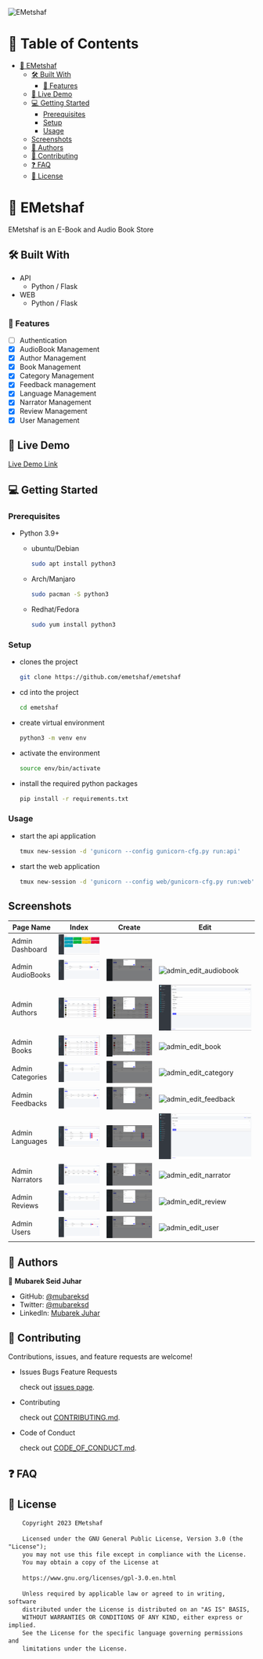 ![EMetshaf](https://github.com/emetshaf/media/raw/main/images/gh-banner.png?raw=true)

# 📗 Table of Contents

- [📖 EMetshaf ](#emetshaf)
  - [🛠 Built With](#built-with)
    - [🔭 Features](#features)
  - [🚀 Live Demo](#live-demo)
  - [💻 Getting Started](#getting-started)
    - [Prerequisites](#prerequisites)
    - [Setup](#setup)
    - [Usage](#usage)
  - [Screenshots](#screenshots)
  - [👥 Authors](#authors)
  - [🤝 Contributing](#contributing)
  - [❓ FAQ](#faq)
  - [📝 License ](#license)

# 📖 EMetshaf <a name="emetshaf"></a>

EMetshaf is an E-Book and Audio Book Store

## 🛠 Built With <a name="built-with"></a>

- API
  - Python / Flask
- WEB
  - Python / Flask

### 🔭 Features <a name="features"></a>

- [ ] Authentication
- [x] AudioBook Management
- [x] Author Management
- [x] Book Management
- [x] Category Management
- [x] Feedback management
- [x] Language Management
- [x] Narrator Management
- [x] Review Management
- [x] User Management

## 🚀 Live Demo <a name="live-demo"></a>

[Live Demo Link](https://mubareksd.tech)

## 💻 Getting Started <a name="getting-started"></a>

### Prerequisites <a name="prerequisites"></a>

- Python 3.9+

  - ubuntu/Debian

    ```sh
    sudo apt install python3
    ```

  - Arch/Manjaro

    ```sh
    sudo pacman -S python3
    ```

  - Redhat/Fedora

    ```sh
    sudo yum install python3
    ```

### Setup <a name="setup"></a>

- clones the project

  ```sh
  git clone https://github.com/emetshaf/emetshaf
  ```

- cd into the project

  ```sh
  cd emetshaf
  ```

- create virtual environment

  ```sh
  python3 -m venv env
  ```

- activate the environment

  ```sh
  source env/bin/activate
  ```

- install the required python packages

  ```sh
  pip install -r requirements.txt
  ```

### Usage <a name="usage"></a>

- start the api application

  ```sh
  tmux new-session -d 'gunicorn --config gunicorn-cfg.py run:api'
  ```

- start the web application

  ```sh
  tmux new-session -d 'gunicorn --config web/gunicorn-cfg.py run:web'
  ```

## Screenshots <a name="screenshots"></a>

| Page Name        | Index                                                   | Create                                                              | Edit                                                          |
| ---------------- | ------------------------------------------------------- | ------------------------------------------------------------------- | ------------------------------------------------------------- |
| Admin Dashboard  | ![admin_dashboard](./screenshots/admin_dashboard.png)   |                                                                     |                                                               |
| Admin AudioBooks | ![admin_audiobooks](./screenshots/admin_audiobooks.png) | ![admin_create_audiobook](./screenshots/admin_create_audiobook.png) | ![admin_edit_audiobook](./)                                   |
| Admin Authors    | ![admin_authors](./screenshots/admin_authors.png)       | ![admin_create_author](./screenshots/admin_create_author.png)       | ![admin_edit_author](./screenshots/admin_edit_author.png)     |
| Admin Books      | ![admin_books](./screenshots/admin_books.png)           | ![admin_create_book](./screenshots/admin_create_book.png)           | ![admin_edit_book](./)                                        |
| Admin Categories | ![admin_categories](./screenshots/admin_categories.png) | ![admin_create_category](./screenshots/admin_create_category.png)   | ![admin_edit_category](./)                                    |
| Admin Feedbacks  | ![admin_feedbacks](./screenshots/admin_feedbacks.png)   | ![admin_create_feedback](./screenshots/admin_create_feedback.png)   | ![admin_edit_feedback](./)                                    |
| Admin Languages  | ![admin_languages](./screenshots/admin_languages.png)   | ![admin_create_language](./screenshots/admin_create_language.png)   | ![admin_edit_language](./screenshots/admin_edit_language.png) |
| Admin Narrators  | ![admin_narrators](./screenshots/admin_narrators.png)   | ![admin_create_narrator](./screenshots/admin_create_narrator.png)   | ![admin_edit_narrator](./)                                    |
| Admin Reviews    | ![admin_reviews](./screenshots/admin_reviews.png)       | ![admin_create_review](./screenshots/admin_create_review.png)       | ![admin_edit_review](./)                                      |
| Admin Users      | ![admin_users](./screenshots/admin_users.png)           | ![admin_create_user](./screenshots/admin_create_user.png)           | ![admin_edit_user](./)                                        |

## 👥 Authors <a name="authors"></a>

👤 **Mubarek Seid Juhar**

- GitHub: [@mubareksd](https://github.com/mubareksd)
- Twitter: [@mubareksd](https://twitter.com/mubareksd)
- LinkedIn: [Mubarek Juhar](https://linkedin.com/in/mubareksd)

## 🤝 Contributing <a name="contributing"></a>

Contributions, issues, and feature requests are welcome!

- Issues Bugs Feature Requests

  check out [issues page](../../issues/).

- Contributing

  check out [CONTRIBUTING.md](./CONTRIBUTING.md).

- Code of Conduct

  check out [CODE_OF_CONDUCT.md](./CODE_OF_CONDUCT.md).

## ❓ FAQ <a name="faq"></a>

## 📝 License <a name="license"></a>

```text
    Copyright 2023 EMetshaf

    Licensed under the GNU General Public License, Version 3.0 (the "License");
    you may not use this file except in compliance with the License.
    You may obtain a copy of the License at

    https://www.gnu.org/licenses/gpl-3.0.en.html

    Unless required by applicable law or agreed to in writing, software
    distributed under the License is distributed on an "AS IS" BASIS,
    WITHOUT WARRANTIES OR CONDITIONS OF ANY KIND, either express or implied.
    See the License for the specific language governing permissions and
    limitations under the License.
```
